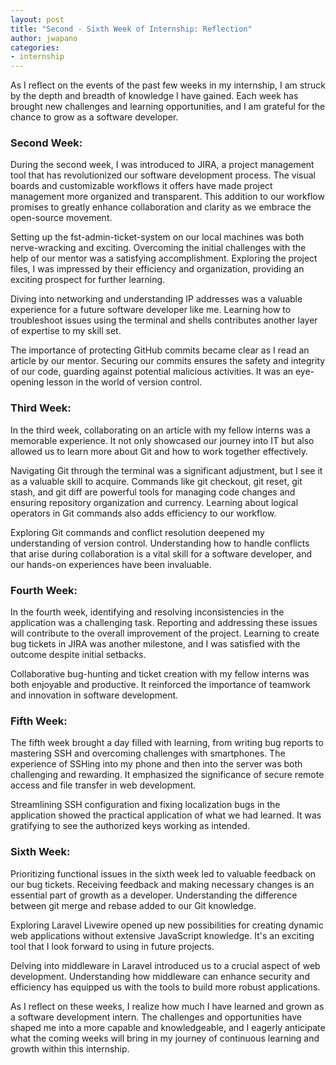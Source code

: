 ```yaml
---
layout: post
title: "Second - Sixth Week of Internship: Reflection"
author: jwapano
categories:
- internship
---
```


As I reflect on the events of the past few weeks in my internship, I am struck by the depth and breadth of knowledge I have gained. Each week has brought new challenges and learning opportunities, and I am grateful for the chance to grow as a software developer. 

### Second Week: 
During the second week, I was introduced to JIRA, a project management tool that has revolutionized our software development process. The visual boards and customizable workflows it offers have made project management more organized and transparent. This addition to our workflow promises to greatly enhance collaboration and clarity as we embrace the open-source movement.

Setting up the fst-admin-ticket-system on our local machines was both nerve-wracking and exciting. Overcoming the initial challenges with the help of our mentor was a satisfying accomplishment. Exploring the project files, I was impressed by their efficiency and organization, providing an exciting prospect for further learning.

Diving into networking and understanding IP addresses was a valuable experience for a future software developer like me. Learning how to troubleshoot issues using the terminal and shells contributes another layer of expertise to my skill set.

The importance of protecting GitHub commits became clear as I read an article by our mentor. Securing our commits ensures the safety and integrity of our code, guarding against potential malicious activities. It was an eye-opening lesson in the world of version control.

### Third Week: 
In the third week, collaborating on an article with my fellow interns was a memorable experience. It not only showcased our journey into IT but also allowed us to learn more about Git and how to work together effectively.

Navigating Git through the terminal was a significant adjustment, but I see it as a valuable skill to acquire. Commands like git checkout, git reset, git stash, and git diff are powerful tools for managing code changes and ensuring repository organization and currency. Learning about logical operators in Git commands also adds efficiency to our workflow.

Exploring Git commands and conflict resolution deepened my understanding of version control. Understanding how to handle conflicts that arise during collaboration is a vital skill for a software developer, and our hands-on experiences have been invaluable.

### Fourth Week: 
In the fourth week, identifying and resolving inconsistencies in the application was a challenging task. Reporting and addressing these issues will contribute to the overall improvement of the project. Learning to create bug tickets in JIRA was another milestone, and I was satisfied with the outcome despite initial setbacks.

Collaborative bug-hunting and ticket creation with my fellow interns was both enjoyable and productive. It reinforced the importance of teamwork and innovation in software development.

### Fifth Week: 
The fifth week brought a day filled with learning, from writing bug reports to mastering SSH and overcoming challenges with smartphones. The experience of SSHing into my phone and then into the server was both challenging and rewarding. It emphasized the significance of secure remote access and file transfer in web development.

Streamlining SSH configuration and fixing localization bugs in the application showed the practical application of what we had learned. It was gratifying to see the authorized keys working as intended.

### Sixth Week: 
Prioritizing functional issues in the sixth week led to valuable feedback on our bug tickets. Receiving feedback and making necessary changes is an essential part of growth as a developer. Understanding the difference between git merge and rebase added to our Git knowledge.

Exploring Laravel Livewire opened up new possibilities for creating dynamic web applications without extensive JavaScript knowledge. It's an exciting tool that I look forward to using in future projects.

Delving into middleware in Laravel introduced us to a crucial aspect of web development. Understanding how middleware can enhance security and efficiency has equipped us with the tools to build more robust applications.

As I reflect on these weeks, I realize how much I have learned and grown as a software development intern. The challenges and opportunities have shaped me into a more capable and knowledgeable, and I eagerly anticipate what the coming weeks will bring in my journey of continuous learning and growth within this internship.
